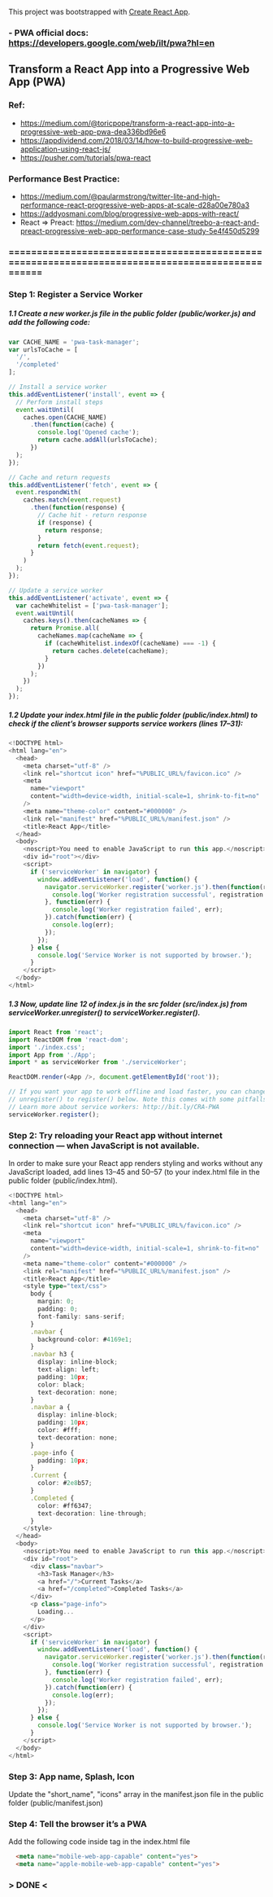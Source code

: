 This project was bootstrapped with [Create React App](https://github.com/facebook/create-react-app).

### - PWA official docs: https://developers.google.com/web/ilt/pwa?hl=en

## Transform a React App into a Progressive Web App (PWA)
### Ref: 
- https://medium.com/@toricpope/transform-a-react-app-into-a-progressive-web-app-pwa-dea336bd96e6
- https://appdividend.com/2018/03/14/how-to-build-progressive-web-application-using-react-js/
- https://pusher.com/tutorials/pwa-react

### Performance Best Practice:
- https://medium.com/@paularmstrong/twitter-lite-and-high-performance-react-progressive-web-apps-at-scale-d28a00e780a3
- https://addyosmani.com/blog/progressive-web-apps-with-react/
- React => Preact: https://medium.com/dev-channel/treebo-a-react-and-preact-progressive-web-app-performance-case-study-5e4f450d5299

### ================================================================================================

### Step 1: Register a Service Worker
##### 1.1 Create a new worker.js file in the public folder (public/worker.js) and add the following code:
```typescript
var CACHE_NAME = 'pwa-task-manager';
var urlsToCache = [
  '/',
  '/completed'
];

// Install a service worker
this.addEventListener('install', event => {
  // Perform install steps
  event.waitUntil(
    caches.open(CACHE_NAME)
      .then(function(cache) {
        console.log('Opened cache');
        return cache.addAll(urlsToCache);
      })
  );
});

// Cache and return requests
this.addEventListener('fetch', event => {
  event.respondWith(
    caches.match(event.request)
      .then(function(response) {
        // Cache hit - return response
        if (response) {
          return response;
        }
        return fetch(event.request);
      }
    )
  );
});

// Update a service worker
this.addEventListener('activate', event => {
  var cacheWhitelist = ['pwa-task-manager'];
  event.waitUntil(
    caches.keys().then(cacheNames => {
      return Promise.all(
        cacheNames.map(cacheName => {
          if (cacheWhitelist.indexOf(cacheName) === -1) {
            return caches.delete(cacheName);
          }
        })
      );
    })
  );
});
```
##### 1.2 Update your index.html file in the public folder (public/index.html) to check if the client’s browser supports service workers (lines 17–31):
```typescript
<!DOCTYPE html>
<html lang="en">
  <head>
    <meta charset="utf-8" />
    <link rel="shortcut icon" href="%PUBLIC_URL%/favicon.ico" />
    <meta
      name="viewport"
      content="width=device-width, initial-scale=1, shrink-to-fit=no"
    />
    <meta name="theme-color" content="#000000" />
    <link rel="manifest" href="%PUBLIC_URL%/manifest.json" />
    <title>React App</title>
  </head>
  <body>
    <noscript>You need to enable JavaScript to run this app.</noscript>
    <div id="root"></div>
    <script>
      if ('serviceWorker' in navigator) {
        window.addEventListener('load', function() {
          navigator.serviceWorker.register('worker.js').then(function(registration) {
            console.log('Worker registration successful', registration.scope);
          }, function(err) {
            console.log('Worker registration failed', err);
          }).catch(function(err) {
            console.log(err);
          });
        });
      } else {
        console.log('Service Worker is not supported by browser.');
      }
    </script>
  </body>
</html>
```
##### 1.3 Now, update line 12 of index.js in the src folder (src/index.js) from serviceWorker.unregister() to serviceWorker.register().

```typescript
import React from 'react';
import ReactDOM from 'react-dom';
import './index.css';
import App from './App';
import * as serviceWorker from './serviceWorker';

ReactDOM.render(<App />, document.getElementById('root'));

// If you want your app to work offline and load faster, you can change
// unregister() to register() below. Note this comes with some pitfalls.
// Learn more about service workers: http://bit.ly/CRA-PWA
serviceWorker.register();
```
### Step 2: Try reloading your React app without internet connection — when JavaScript is not available.
In order to make sure your React app renders styling and works without any JavaScript loaded, add lines 13–45 and 50–57 (to your index.html file in the public folder (public/index.html).
```typescript
<!DOCTYPE html>
<html lang="en">
  <head>
    <meta charset="utf-8" />
    <link rel="shortcut icon" href="%PUBLIC_URL%/favicon.ico" />
    <meta
      name="viewport"
      content="width=device-width, initial-scale=1, shrink-to-fit=no"
    />
    <meta name="theme-color" content="#000000" />
    <link rel="manifest" href="%PUBLIC_URL%/manifest.json" />
    <title>React App</title>
    <style type="text/css">
      body {
        margin: 0;
        padding: 0;
        font-family: sans-serif;
      }
      .navbar {
        background-color: #4169e1;
      }
      .navbar h3 {
        display: inline-block;
        text-align: left;
        padding: 10px;
        color: black;
        text-decoration: none;
      }
      .navbar a {
        display: inline-block;
        padding: 10px;
        color: #fff;
        text-decoration: none;
      }
      .page-info {
        padding: 10px;
      }
      .Current {
        color: #2e8b57;
      }
      .Completed {
        color: #ff6347;
        text-decoration: line-through;
      }
    </style>
  </head>
  <body>
    <noscript>You need to enable JavaScript to run this app.</noscript>
    <div id="root">
      <div class="navbar">
        <h3>Task Manager</h3>
        <a href="/">Current Tasks</a>
        <a href="/completed">Completed Tasks</a>
      </div>
      <p class="page-info">
        Loading...
      </p>
    </div>
    <script>
      if ('serviceWorker' in navigator) {
        window.addEventListener('load', function() {
          navigator.serviceWorker.register('worker.js').then(function(registration) {
            console.log('Worker registration successful', registration.scope);
          }, function(err) {
            console.log('Worker registration failed', err);
          }).catch(function(err) {
            console.log(err);
          });
        });
      } else {
        console.log('Service Worker is not supported by browser.');
      }
    </script>
  </body>
</html>
```
### Step 3: App name, Splash, Icon
Update the "short_name", "icons" array in the manifest.json file in the public folder (public/manifest.json)

### Step 4: Tell the browser it’s a PWA
Add the following code inside <head> tag in the index.html file
```html
  <meta name="mobile-web-app-capable" content="yes">
  <meta name="apple-mobile-web-app-capable" content="yes">
```

### > DONE <
